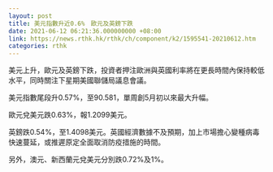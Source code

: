 ```yaml
---
layout: post
title: 美元指數升近0.6%　歐元及英鎊下跌
date: 2021-06-12 06:21:36.000000000 +08:00
link: https://news.rthk.hk/rthk/ch/component/k2/1595541-20210612.htm
categories: rthk
---
```


美元上升，歐元及英鎊下跌，投資者押注歐洲與英國利率將在更長時間內保持較低水平，同時關注下星期美國聯儲局議息會議。

美元指數尾段升0.57%，至90.581，單周創5月初以來最大升幅。

歐元兌美元跌0.63%，報1.2099美元。

英鎊跌0.54%，至1.4098美元。英國經濟數據不及預期，加上市場擔心變種病毒快速蔓延，或推遲原定全面取消防疫措施的時間。

另外，澳元、新西蘭元兌美元分別跌0.72%及1%。
